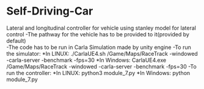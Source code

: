 # Self-Driving-Car
Lateral and longitudinal controller for vehicle using stanley model for lateral control
  -The pathway for the vehicle has to be provided to it(provided by default)<br>
  -The code has to be run in Carla Simulation made by unity engine
  -To run the simulator:
    *In LINUX:
      ./CarlaUE4.sh /Game/Maps/RaceTrack -windowed -carla-server -benchmark -fps=30
    *In Windows:
      CarlaUE4.exe /Game/Maps/RaceTrack -windowed -carla-server -benchmark -fps=30
  -To run the controller:
    *In LINUX:
      python3 module_7.py
    *In Windows:
      python module_7.py

